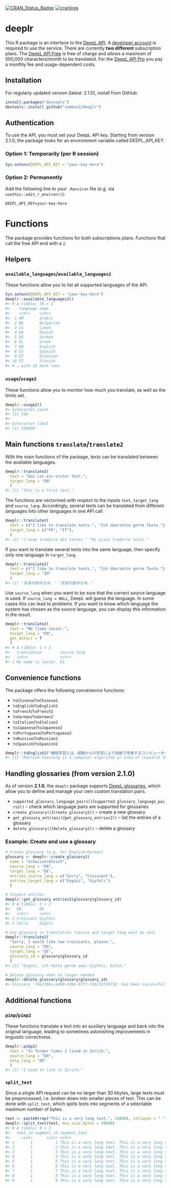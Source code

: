 [![CRAN_Status_Badge](http://www.r-pkg.org/badges/version/deeplr)](https://cran.r-project.org/package=deeplr)
[![cranlogs](https://cranlogs.r-pkg.org/badges/grand-total/deeplr)](http://cran.rstudio.com/web/packages/deeplr/index.html)

# deeplr
This R package is an interface to the [DeepL API](https://developers.deepl.com/docs). A [developer account](https://www.deepl.com/pro#developer) is required to use the service. There are currently **two different** subscription plans. The [DeepL API Free](https://www.deepl.com/pro#developer) is free of charge and allows a maximum of 500,000 characters/month to be translated. For the [DeepL API Pro](https://www.deepl.com/pro#developer) you pay a monthly fee and usage-dependent costs.

## Installation
For regularly updated version (latest: 2.1.0), install from GitHub:

```r
install.packages("devtools")
devtools::install_github("zumbov2/deeplr")
```

## Authentication
To use the API, you must set your DeepL API key. Starting from version 2.1.0, the package looks for an environment variable called DEEPL_API_KEY.

### Option 1: Temporarily (per R session)

```r
Sys.setenv(DEEPL_API_KEY = "your-key-here")
```

### Option 2: Permanently

Add the following line to your `.Renviron` file (e.g. via `usethis::edit_r_environ()`):

```
DEEPL_API_KEY=your-key-here
```

# Functions
The package provides functions for both subscriptions plans. Functions that call the free API end with a `2`.

## Helpers
### `available_languages`/`available_languages2`
These functions allow you to list all supported languages of the API.

``` r
Sys.setenv(DEEPL_API_KEY = "your-key-here")
deeplr::available_languages2()
#> # A tibble: 30 × 2
#>    language name     
#>    <chr>    <chr>    
#>  1 AR       arabic   
#>  2 BG       Bulgarian
#>  3 CS       Czech    
#>  4 DA       Danish   
#>  5 DE       German   
#>  6 EL       Greek    
#>  7 EN       English  
#>  8 ES       Spanish  
#>  9 ET       Estonian 
#> 10 FI       Finnish  
#> # … with 20 more rows
```

### `usage`/`usage2`
These functions allow you to monitor how much you translate, as well as the limits set. 

``` r
deeplr::usage2()
#> $character_count
#> [1] 544
#> 
#> $character_limit
#> [1] 500000
```

## Main functions `translate`/`translate2`
With the main functions of the package, texts can be translated between the available languages. 

``` r
deeplr::translate2(
  text = "Das ist ein erster Test.",
  target_lang = "EN"
  )
#> [1] "This is a first test."
```

The functions are vectorised with respect to the inputs `text`, `target_lang` and `source_lang`. Accordingly, several texts can be translated from different languages into other languages in one API call.

``` r
deeplr::translate2(
  text = c("I like to translate texts.", "Ich übersetze gerne Texte."),
  target_lang = c("FR", "IT"),
  )
#> [1] "J'aime traduire des textes." "Mi piace tradurre testi."
```

If you want to translate several texts into the same language, then specify only one language in `target_lang`.

``` r
deeplr::translate2(
  text = c("I like to translate texts.", "Ich übersetze gerne Texte."),
  target_lang = "ZH"
  )
#> [1] "我喜欢翻译文本。" "我喜欢翻译文本。"
```

Use `source_lang` when you want to be sure that the correct source language is used. If `source_lang = NULL`, DeepL will guess the language. In some cases this can lead to problems. If you want to know which language the system has chosen as the source language, you can display this information in the result.

``` r
deeplr::translate2(
  text = "Me llamo Javier.",
  target_lang = "EN",
  get_detect = T
  )
#> # A tibble: 1 × 2
#>   translation        source_lang
#>   <chr>              <chr>      
#> 1 My name is Javier. ES
```

## Convenience functions
The package offers the following convenience functions:

* `toChinese`/`toChinese2`
* `toEnglish`/`toEnglish2`
* `toFrench`/`toFrench2`
* `toGerman`/`toGerman2`
* `toItalian`/`toItalian2`
* `toJapanese`/`toJapanese2`
* `toPortuguese`/`toPortuguese2`
* `toRussian`/`toRussian2`
* `toSpanish`/`toSpanish2`

``` r
deeplr::toEnglish2("機械学習とは、経験からの学習により自動で改善するコンピューターアルゴリズムもしくはその研究領域で")
#> [1] "Machine learning is a computer algorithm or area of research that automatically improves by learning from experience."
```

## Handling glossaries (from version 2.1.0)

As of version **2.1.0**, the `deeplr` package supports [DeepL glossaries](https://developers.deepl.com/docs/api-reference/glossaries), which allow you to define and manage your own custom translation pairs.

* `supported_glossary_language_pairs()`/`supported_glossary_language_pairs2()` – check which language pairs are supported for glossaries
* `create_glossary()`/`create_glossary2()` – create a new glossary
* `get_glossary_entries()`/`get_glossary_entries2()` – list the entries of a glossary
* `delete_glossary()`/`delete_glossary2()` – delete a glossary

### Example: Create and use a glossary

``` r
# Create glossary (e.g. for English–German)
glossary <- deeplr::create_glossary2(
  name = "Schwiizerdütsch",
  source_lang = "EN",
  target_lang = "DE",
  entries_source_lang = c("Sorry", "Croissant"),
  entries_target_lang = c("Exgüsi", "Gipfeli")
  )

# Inspect entries
deeplr::get_glossary_entries2(glossary$glossary_id)
#> # A tibble: 2 × 2
#>   EN        DE     
#>   <chr>     <chr>  
#> 1 Croissant Gipfeli
#> 2 Sorry     Exgüsi

# Use glossary in translation (source and target lang must be set)
deeplr::translate2(
  "Sorry, I would like two croissants, please.", 
  source_lang = "EN",
  target_lang = "DE",
  glossary_id = glossary$glossary_id
  )
#> [1] "Exgüsi, ich hätte gerne zwei Gipfeli, bitte."

# Delete glossary when no longer needed
deeplr::delete_glossary(glossary$glossary_id)
#> Glossary '76e7296a-edb0-438e-97f7-72bc12f1971b' has been successfully deleted.
```

## Additional functions
### `pimp`/`pimp2`
These functions translate a text into an auxiliary language and back into the original language, leading to sometimes astonishing improvements in linguistic correctness.

``` r
deeplr::pimp2(
  text = "In former times I lived in Zurich.",
  source_lang = "EN",
  help_lang = "DE"
  )
#> [1] "I used to live in Zurich."
```

### `split_text`
Since a single API request can be no larger than 30 kbytes, large texts must be preprocessed, i.e. broken down into smaller pieces of text. This can be done with `split_text`, which splits texts into segments of a selectable maximum number of bytes.
``` r
text <- paste0(rep("This is a very long text.", 10000), collapse = " ")
deeplr::split_text(text, max_size_bytes = 29000)
#> # A tibble: 9 × 3
#>   text_id segment_id segment_text                                               
#>     <int>      <int> <chr>                                                      
#> 1       1          1 This is a very long text. This is a very long text. This i…
#> 2       1          2 This is a very long text. This is a very long text. This i…
#> 3       1          3 This is a very long text. This is a very long text. This i…
#> 4       1          4 This is a very long text. This is a very long text. This i…
#> 5       1          5 This is a very long text. This is a very long text. This i…
#> 6       1          6 This is a very long text. This is a very long text. This i…
#> 7       1          7 This is a very long text. This is a very long text. This i…
#> 8       1          8 This is a very long text. This is a very long text. This i…
#> 9       1          9 This is a very long text. This is a very long text. This i…
```





